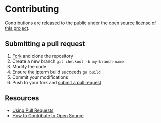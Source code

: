 # Contributing

Contributions are [released](https://help.github.com/articles/github-terms-of-service/#6-contributions-under-repository-license) to the public under the [open source license of this project](../LICENSE).

## Submitting a pull request

1. [Fork](https://github.com/DrMagPie/JEMESPathTerminalGO/fork) and clone the repository
1. Create a new branch `git checkout -b my-branch-name`
1. Modify the code
1. Ensure the jpterm build succeeds `go build .`
1. Commit your modifications
1. Push to your fork and [submit a pull request](https://github.com/DrMagPie/JEMESPathTerminalGO/compare)

## Resources

- [Using Pull Requests](https://help.github.com/articles/about-pull-requests/)
- [How to Contribute to Open Source](https://opensource.guide/how-to-contribute/)

